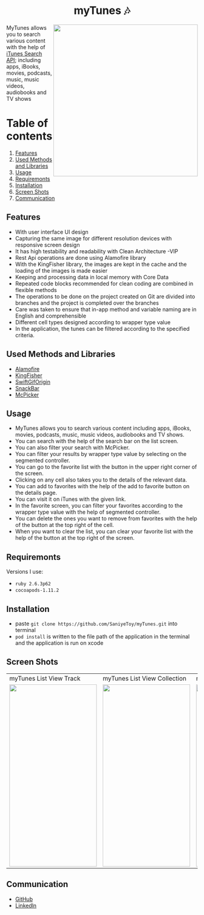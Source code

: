 <h1 align="center">
myTunes 🎶
</h1>

<img src="https://media4.giphy.com/media/tqfS3mgQU28ko/200.gif" align="right" width="380" height="400">

MyTunes allows you to search various content with the help of  [iTunes Search API](https://developer.apple.com/library/archive/documentation/AudioVideo/Conceptual/iTuneSearchAPI/); including apps, iBooks, movies, podcasts, music, music videos, audiobooks and TV shows

# Table of contents
1. [Features](#Features)
2. [Used Methods and Libraries](#UsedMethodsandLibraries)
4. [Usage](#Usage)
5. [Requiremonts](#Requiremonts)
6. [Installation](#Installation)
7. [Screen Shots](#ScreenShots)
8. [Communication](#Communication)

## Features<a name="Features"></a>

- With user interface UI design
- Capturing the same image for different resolution devices with responsive screen design
- It has high testability and readability with Clean Architecture -VIP
- Rest Api operations are done using Alamofire library
- With the KingFisher library, the images are kept in the cache and the loading of the images is made easier
- Keeping and processing data in local memory with Core Data
- Repeated code blocks recommended for clean coding are combined in flexible methods
- The operations to be done on the project created on Git are divided into branches and the project is completed over the branches
- Care was taken to ensure that in-app method and variable naming are in English and comprehensible
- Different cell types designed according to wrapper type value
- In the application, the tunes can be filtered according to the specified criteria.
 
## Used Methods and Libraries <a name="UsedMethodsandLibraries"></a>
- [Alamofire](https://github.com/Alamofire/Alamofire)
- [KingFisher](https://github.com/onevcat/Kingfisher)
- [SwiftGifOrigin](https://cocoapods.org/pods/SwiftGifOrigin)
- [SnackBar](https://github.com/ahmedAlmasri/SnackBar.swift) 
- [McPicker](https://github.com/kmcgill88/McPicker-iOS)

## Usage <a name="Usage"></a>
- MyTunes allows you to search various content including apps, iBooks, movies, podcasts, music, music videos, audiobooks and TV shows. 
- You can search with the help of the search bar on the list screen.
- You can also filter your search with McPicker.
- You can filter your results by wrapper type value by selecting on the segmented controller.
- You can go to the favorite list with the button in the upper right corner of the screen.
- Clicking on any cell also takes you to the details of the relevant data.
- You can add to favorites with the help of the add to favorite button on the details page.
- You can visit it on iTunes with the given link.
- In the favorite screen, you can filter your favorites according to the wrapper type value with the help of segmented controller.
- You can delete the ones you want to remove from favorites with the help of the button at the top right of the cell.
- When you want to clear the list, you can clear your favorite list with the help of the button at the top right of the screen.

## Requiremonts <a name="Requiremonts"></a>
Versions I use:
- `ruby 2.6.3p62`
- `cocoapods-1.11.2` 

## Installation <a name="Installation"></a>
- paste `git clone https://github.com/SaniyeToy/myTunes.git` into terminal
- `pod install` is written to the file path of the application in the terminal and the application is run on xcode
 
## Screen Shots <a name="ScreenShots"></a>

 <table>
  <tr>
    <td>myTunes List View Track</td>
    <td>myTunes List View Collection</td>
    <td>myTunes List View All</td>
    <td>myTunes List View Artist</td>
    <td>MyTunes Details View</td>
    <td>MyTunes Favorites View</td>

  </tr>
  <tr>
    <td><img src="https://user-images.githubusercontent.com/75203610/160272491-ae320ca2-015f-4efc-adc7-753d02bb922f.jpeg" width=230 height=480></td>
     <td><img src="https://user-images.githubusercontent.com/75203610/160272533-03b86b2c-2a60-4cc4-9902-43a6a869eea9.jpeg" width=230 height=480></td>
     <td><img src="https://user-images.githubusercontent.com/75203610/160272545-ede0179f-c79d-4f2c-872e-0fd9262414de.jpeg" width=230 height=480></td>
    <td><img src="https://user-images.githubusercontent.com/75203610/160272601-4d93d1f2-f315-458c-8ac3-6453c0079b8b.jpeg" width=230 height=480></td>
     <td><img src="https://user-images.githubusercontent.com/75203610/160272554-6c82a631-ab4d-48e2-af08-06d0dda574f2.jpeg" width=230 height=480></td>
    <td><img src="https://user-images.githubusercontent.com/75203610/160272639-5d83dcdb-4db5-42fe-8a25-470b304d6ab9.jpeg" width=230 height=480></td>
    
   
  </tr>
 </table>


## Communication <a name="Communication"></a>
- [GitHub](https://github.com/SaniyeToy)
- [Linkedln](https://www.linkedin.com/in/saniye-toy/)

